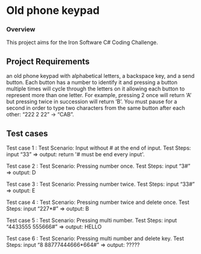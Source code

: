 # Old phone keypad
### Overview
This project aims for the Iron Software C# Coding Challenge.

## Project Requirements
an old phone keypad with alphabetical letters, a backspace key, and a send button.
Each button has a number to identify it and pressing a button
multiple times will cycle through the letters on it allowing each button to represent more than one letter.
For example, pressing 2 once will return ‘A’ but pressing twice in succession will return ‘B’.
You must pause for a second in order to type two characters from the same button after each other: “222 2 22” -> “CAB”.

## Test cases
Test case 1 :
Test Scenario: Input without # at the end of input.
Test Steps: input “33” => output: return '# must be end every input'.

Test case 2 :
Test Scenario: Pressing number once.
Test Steps: input “3#” => output: D

Test case 3 :
Test Scenario: Pressing number twice.
Test Steps: input “33#” => output: E

Test case 4 :
Test Scenario: Pressing number twice and delete once.
Test Steps: input “227*#” => output: B

Test case 5 :
Test Scenario: Pressing multi number.
Test Steps: input “4433555 555666#” => output: HELLO

Test case 6 :
Test Scenario: Pressing multi number and delete key.
Test Steps: input “8 88777444666*664#” => output: ?????
